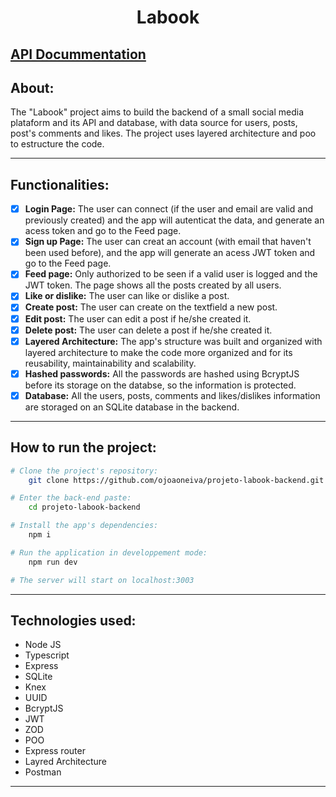 <div align="center">
    
# Labook
</div>

## [API Docummentation](https://documenter.getpostman.com/view/27685475/2s9Y5eNzL8)

## About:
The "Labook" project aims to build the backend of a small social media plataform and its API and database, with data source for users, posts, post's comments and likes. The project uses layered architecture and poo to estructure the code. 

---

## Functionalities:
- [x]   <strong>Login Page:</strong> The user can connect (if the user and email are valid and previously created) and the app will autenticat the data, and generate an acess token and go to the Feed page.
- [x]  <strong>Sign up Page:</strong> The user can creat an account (with email that haven't been used before), and the app will generate an acess JWT token and go to the Feed page.
- [x]  <strong>Feed page:</strong> Only authorized to be seen if a valid user is logged and the JWT token. The page shows all the posts created by all users.
- [x]  <strong>Like or dislike:</strong> The user can like or dislike a post.
- [x]  <strong>Create post:</strong> The user can create on the textfield a new post.
- [x]  <strong>Edit post:</strong> The user can edit a post if he/she created it.
- [x]  <strong>Delete post:</strong> The user can delete a post if he/she created it.
- [x]  <strong>Layered Architecture:</strong> The app's structure was built and organized with layered architecture to make the code more organized and for its reusability, maintainability and scalability.
- [x]  <strong>Hashed passwords:</strong> All the passwords are hashed using BcryptJS before its storage on the databse, so the information is protected.
- [x]  <strong>Database:</strong> All the users, posts, comments and likes/dislikes information are storaged on an SQLite database in the backend.
---

## How to run the project:

```bash
# Clone the project's repository:
    git clone https://github.com/ojoaoneiva/projeto-labook-backend.git

# Enter the back-end paste:
    cd projeto-labook-backend

# Install the app's dependencies:
    npm i

# Run the application in developpement mode:
    npm run dev

# The server will start on localhost:3003
```
---

## Technologies used:
- Node JS
- Typescript
- Express
- SQLite
- Knex
- UUID
- BcryptJS
- JWT
- ZOD
- POO
- Express router
- Layred Architecture
- Postman
---
